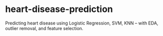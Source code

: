 # heart-disease-prediction
Predicting heart disease using Logistic Regression, SVM, KNN – with EDA, outlier removal, and feature selection.
